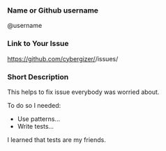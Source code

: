 ### Name or Github username

@username

### Link to Your Issue

https://github.com/cybergizer/<project-name>/issues/<id>

### Short Description

This helps to fix issue everybody was worried about.

To do so I needed:

* Use patterns...
* Write tests...

I learned that tests are my friends.
